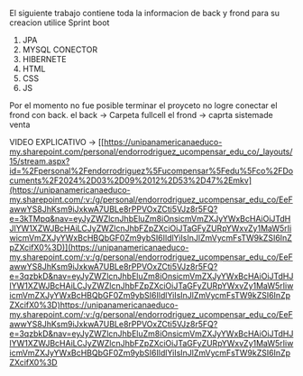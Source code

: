 El siguiente trabajo contiene toda la informacion de back y frond para su creacion utilice
Sprint boot
 1. JPA
 2. MYSQL CONECTOR
 3. HIBERNETE
 4. HTML
 5. CSS
 6. JS

Por el momento no fue posible terminar el proyceto no logre conectar el frond con back.
el back -> Carpeta fullcell
el frond -> caprta sistemade venta

VIDEO EXPLICATIVO -> [[https://unipanamericanaeduco-my.sharepoint.com/personal/endorrodriguez_ucompensar_edu_co/_layouts/15/stream.aspx?id=%2Fpersonal%2Fendorrodriguez%5Fucompensar%5Fedu%5Fco%2FDocuments%2F2024%2D03%2D09%2012%2D53%2D47%2Emkv](https://unipanamericanaeduco-my.sharepoint.com/:v:/g/personal/endorrodriguez_ucompensar_edu_co/EeFawwYS8JhKsm9iJxkwA7UBLe8rPPVOxZCti5VJz8r5FQ?e=3kTMpq&nav=eyJyZWZlcnJhbEluZm8iOnsicmVmZXJyYWxBcHAiOiJTdHJlYW1XZWJBcHAiLCJyZWZlcnJhbFZpZXciOiJTaGFyZURpYWxvZy1MaW5rIiwicmVmZXJyYWxBcHBQbGF0Zm9ybSI6IldlYiIsInJlZmVycmFsTW9kZSI6InZpZXcifX0%3D)](https://unipanamericanaeduco-my.sharepoint.com/:v:/g/personal/endorrodriguez_ucompensar_edu_co/EeFawwYS8JhKsm9iJxkwA7UBLe8rPPVOxZCti5VJz8r5FQ?e=3qzbkD&nav=eyJyZWZlcnJhbEluZm8iOnsicmVmZXJyYWxBcHAiOiJTdHJlYW1XZWJBcHAiLCJyZWZlcnJhbFZpZXciOiJTaGFyZURpYWxvZy1MaW5rIiwicmVmZXJyYWxBcHBQbGF0Zm9ybSI6IldlYiIsInJlZmVycmFsTW9kZSI6InZpZXcifX0%3D)https://unipanamericanaeduco-my.sharepoint.com/:v:/g/personal/endorrodriguez_ucompensar_edu_co/EeFawwYS8JhKsm9iJxkwA7UBLe8rPPVOxZCti5VJz8r5FQ?e=3qzbkD&nav=eyJyZWZlcnJhbEluZm8iOnsicmVmZXJyYWxBcHAiOiJTdHJlYW1XZWJBcHAiLCJyZWZlcnJhbFZpZXciOiJTaGFyZURpYWxvZy1MaW5rIiwicmVmZXJyYWxBcHBQbGF0Zm9ybSI6IldlYiIsInJlZmVycmFsTW9kZSI6InZpZXcifX0%3D
